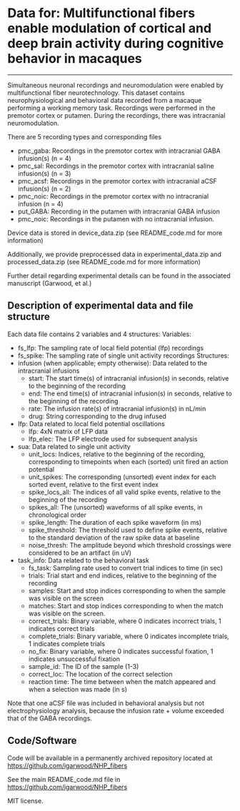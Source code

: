 # Data for: Multifunctional fibers enable modulation of cortical and deep brain activity during cognitive behavior in macaques
---

Simultaneous neuronal recordings and neuromodulation were enabled by multifunctional fiber neurotechnology. This dataset contains neurophysiological and behavioral data recorded from a macaque performing a working memory task. Recordings were performed in the premotor cortex or putamen. During the recordings, there was intracranial neuromodulation. 

There are 5 recording types and corresponding files
- pmc_gaba: Recordings in the premotor cortex with intracranial GABA infusion(s) (n = 4)
- pmc_sal: Recordings in the premotor cortex with intracranial saline infusion(s) (n = 3)
- pmc_acsf: Recordings in the premotor cortex with intracranial aCSF infusion(s) (n = 2)
- pmc_noic: Recordings in the premotor cortex with no intracranial infusion (n = 4)
- put_GABA: Recording in the putamen with intracranial GABA infusion
- pmc_noic: Recordings in the putamen with no intracranial infusion.

Device data is stored in device_data.zip (see README_code.md for more information)

Additionally, we provide preprocessed data in experimental_data.zip and processed_data.zip (see README_code.md for more information)

Further detail regarding experimental details can be found in the associated manuscript (Garwood, et al.)


## Description of experimental data and file structure

Each data file contains 2 variables and 4 structures:
Variables:
- fs_lfp: The sampling rate of local field potential (lfp) recordings
- fs_spike: The sampling rate of single unit activity recordings
Structures:
- infusion (when applicable; empty otherwise): Data related to the intracranial infusions
    - start: The start time(s) of intracranial infusion(s) in seconds, relative to the beginning of the recording
    - end: The end time(s) of intracranial infusion(s) in seconds, relative to the beginning of the recording
    - rate: The infusion rate(s) of intracranial infusion(s) in nL/min
    - drug: String corresponding to the drug infused
- lfp: Data related to local field potential oscillations
    - lfp: 4xN matrix of LFP data
    - lfp_elec: The LFP electrode used for subsequent analysis
- sua: Data related to single unit activity
    - unit_locs: Indices, relative to the beginning of the recording, corresponding to timepoints when each (sorted) unit fired an action potential
    - unit_spikes: The corresponding (unsorted) event index for each sorted event, relative to the first event index
    - spike_locs_all: The indices of all valid spike events, relative to the beginning of the recording
    - spikes_all: The (unsorted) waveforms of all spike events, in chronological order
    - spike_length: The duration of each spike waveform (in ms)
    - spike_threshold: The threshold used to define spike events, relative to the standard deviation of the raw spike data at baseline
    - noise_thresh: The amplitude beyond which threshold crossings were considered to be an artifact (in uV)
 - task_info: Data related to the behavioral task
     - fs_task: Sampling rate used to convert trial indices to time (in sec)
     - trials: Trial start and end indices, relative to the beginning of the recording
     - samples: Start and stop indices corresponding to when the sample was visible on the screen
     - matches: Start and stop indices corresponding to when the match was visible on the screen.
     - correct_trials: Binary variable, where 0 indicates incorrect trials, 1 indicates correct trials
     - complete_trials: Binary variable, where 0 indicates incomplete trials, 1 indicates complete trials
     - no_fix: Binary variable, where 0 indicates successful fixation, 1 indicates unsuccessful fixation
     - sample_id: The ID of the sample (1-3)
     - correct_loc: The location of the correct selection
     - reaction time: The time between when the match appeared and when a selection was made (in s)
  
Note that one aCSF file was included in behavioral analysis but not electrophysiology analysis, because the infusion rate + volume exceeded that of the GABA recordings.

## Code/Software
Code will be available in a permanently archived repository located at https://github.com/igarwood/NHP_fibers

See the main README_code.md file in https://github.com/igarwood/NHP_fibers

MIT license. 
